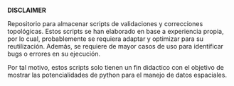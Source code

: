 **DISCLAIMER**

Repositorio para almacenar scripts de validaciones y correcciones topológicas. Estos scripts se han elaborado en base a experiencia propia, por lo cual, probablemente se requiera adaptar y optimizar para su reutilización. Además, se requiere de mayor casos de uso para identificar bugs o errores en su ejecución.

Por tal motivo, estos scripts solo tienen un fin didactico con el objetivo de mostrar las potencialidades de python para el manejo de datos espaciales.
